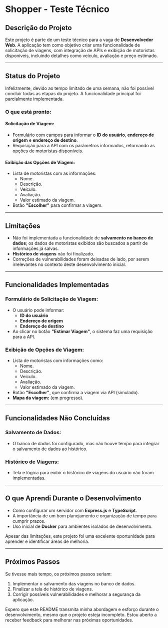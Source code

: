 # **Shopper - Teste Técnico**

## **Descrição do Projeto**
Este projeto é parte de um teste técnico para a vaga de **Desenvolvedor Web**. A aplicação tem como objetivo criar uma funcionalidade de solicitação de viagens, com integração de APIs e exibição de motoristas disponíveis, incluindo detalhes como veículo, avaliação e preço estimado.

---

## **Status do Projeto**
Infelizmente, devido ao tempo limitado de uma semana, não foi possível concluir todas as etapas do projeto. A funcionalidade principal foi parcialmente implementada.

### **O que está pronto:**

#### **Solicitação de Viagem:**
- Formulário com campos para informar o **ID do usuário**, **endereço de origem** e **endereço de destino**.  
- Requisição para a API com os parâmetros informados, retornando as opções de motoristas disponíveis.  

#### **Exibição das Opções de Viagem:**
- Lista de motoristas com as informações:  
  - Nome.  
  - Descrição.  
  - Veículo.  
  - Avaliação.  
  - Valor estimado da viagem.  
- Botão **"Escolher"** para confirmar a viagem.  

---

## **Limitações**
- Não foi implementada a funcionalidade de **salvamento no banco de dados**; os dados de motoristas exibidos são buscados a partir de informações já salvas.  
- **Histórico de viagens** não foi finalizado.  
- Correções de vulnerabilidades foram deixadas de lado, por serem irrelevantes no contexto deste desenvolvimento inicial.  

---

## **Funcionalidades Implementadas**
### **Formulário de Solicitação de Viagem:**  
- O usuário pode informar:  
  - **ID do usuário**  
  - **Endereço de origem**  
  - **Endereço de destino**  
- Ao clicar no botão **"Estimar Viagem"**, o sistema faz uma requisição para a API.  

### **Exibição de Opções de Viagem:**  
- Lista de motoristas com informações como:  
  - Nome.  
  - Descrição.  
  - Veículo.  
  - Avaliação.  
  - Valor estimado da viagem.  
- Botão **"Escolher"**, que confirma a viagem via API (simulado).  
- **Mapa da viagem:** (em progresso).  

---

## **Funcionalidades Não Concluídas**
### **Salvamento de Dados:**  
- O banco de dados foi configurado, mas não houve tempo para integrar o salvamento de dados ao histórico.  

### **Histórico de Viagens:**  
- Tela e lógica para exibir o histórico de viagens do usuário não foram implementadas.  

---

## **O que Aprendi Durante o Desenvolvimento**
- Como configurar um servidor com **Express.js** e **TypeScript**.  
- A importância de um bom planejamento e organização de tempo para cumprir prazos.  
- Uso inicial de **Docker** para ambientes isolados de desenvolvimento.  

Apesar das limitações, este projeto foi uma excelente oportunidade para aprender e identificar áreas de melhoria.  

---

## **Próximos Passos**
Se tivesse mais tempo, os próximos passos seriam:  
1. Implementar o salvamento das viagens no banco de dados.  
2. Finalizar a tela de histórico de viagens.  
3. Corrigir possíveis vulnerabilidades e melhorar a segurança da aplicação.  

Espero que este README transmita minha abordagem e esforço durante o desenvolvimento, mesmo que o projeto esteja incompleto. Estou aberto a receber feedback para melhorar nas próximas oportunidades.  

